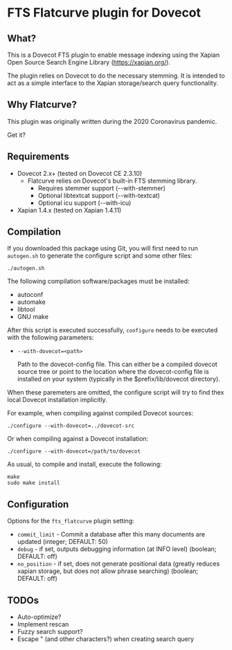 FTS Flatcurve plugin for Dovecot
================================

What?
-----

This is a Dovecot FTS plugin to enable message indexing using the Xapian
Open Source Search Engine Library (https://xapian.org/).

The plugin relies on Dovecot to do the necessary stemming. It is intended
to act as a simple interface to the Xapian storage/search query
functionality.


Why Flatcurve?
--------------

This plugin was originally written during the 2020 Coronavirus pandemic.

Get it?


Requirements
------------

* Dovecot 2.x+ (tested on Dovecot CE 2.3.10)
  - Flatcurve relies on Dovecot's built-in FTS stemming library.
    - Requires stemmer support (--with-stemmer)
    - Optional libtextcat support (--with-textcat)
    - Optional icu support (--with-icu)
* Xapian 1.4.x (tested on Xapian 1.4.11)


Compilation
-----------

If you downloaded this package using Git, you will first need to run
`autogen.sh` to generate the configure script and some other files:

```
./autogen.sh
```

The following compilation software/packages must be installed:

 - autoconf
 - automake
 - libtool
 - GNU make

After this script is executed successfully, `configure` needs to be executed
with the following parameters:

 - `--with-dovecot=<path>`

   Path to the dovecot-config file. This can either be a compiled dovecot
   source tree or point to the location where the dovecot-config file is
   installed on your system (typically in the $prefix/lib/dovecot directory).

When these paremeters are omitted, the configure script will try to find thex
local Dovecot installation implicitly.

For example, when compiling against compiled Dovecot sources:

```
./configure --with-dovecot=../dovecot-src
```

Or when compiling against a Dovecot installation:

```
./configure --with-dovecot=/path/to/dovecot
```

As usual, to compile and install, execute the following:

```
make
sudo make install
```

Configuration
-------------

Options for the `fts_flatcurve` plugin setting:

 - `commit_limit` - Commit a database after this many documents are updated
		    (integer; DEFAULT: 50)
 - `debug` - if set, outputs debugging information (at INFO level)
		    (boolean; DEFAULT: off)
 - `no_position` - if set, does not generate positional data (greatly reduces
                   xapian storage, but does not allow phrase searching)
		   (boolean; DEFAULT: off)


TODOs
-----

- Auto-optimize?
- Implement rescan
- Fuzzy search support?
- Escape " (and other characters?) when creating search query
